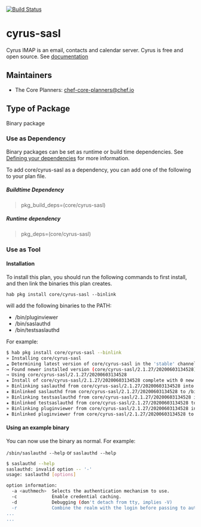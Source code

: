[![Build Status](https://dev.azure.com/chefcorp-partnerengineering/Chef%20Base%20Plans/_apis/build/status/chef-base-plans.cyrus-sasl?branchName=master)](https://dev.azure.com/chefcorp-partnerengineering/Chef%20Base%20Plans/_build/latest?definitionId=106&branchName=master)

# cyrus-sasl

Cyrus IMAP is an email, contacts and calendar server. Cyrus is free and open source.  See [documentation](http://www.cyrusimap.org/sasl/)

## Maintainers

* The Core Planners: <chef-core-planners@chef.io>

## Type of Package

Binary package

### Use as Dependency

Binary packages can be set as runtime or build time dependencies. See [Defining your dependencies](https://www.habitat.sh/docs/developing-packages/developing-packages/#sts=Define%20Your%20Dependencies) for more information.

To add core/cyrus-sasl as a dependency, you can add one of the following to your plan file.

##### Buildtime Dependency

> pkg_build_deps=(core/cyrus-sasl)

##### Runtime dependency

> pkg_deps=(core/cyrus-sasl)

### Use as Tool

#### Installation

To install this plan, you should run the following commands to first install, and then link the binaries this plan creates.

``hab pkg install core/cyrus-sasl --binlink``

will add the following binaries to the PATH:

* /bin/pluginviewer
* /bin/saslauthd
* /bin/testsaslauthd

For example:

```bash
$ hab pkg install core/cyrus-sasl --binlink
» Installing core/cyrus-sasl
☁ Determining latest version of core/cyrus-sasl in the 'stable' channel
→ Found newer installed version (core/cyrus-sasl/2.1.27/20200603134528) than remote version (core/cyrus-sasl/2.1.27/20200319193338)
→ Using core/cyrus-sasl/2.1.27/20200603134528
★ Install of core/cyrus-sasl/2.1.27/20200603134528 complete with 0 new packages installed.
» Binlinking saslauthd from core/cyrus-sasl/2.1.27/20200603134528 into /bin
★ Binlinked saslauthd from core/cyrus-sasl/2.1.27/20200603134528 to /bin/saslauthd
» Binlinking testsaslauthd from core/cyrus-sasl/2.1.27/20200603134528 into /bin
★ Binlinked testsaslauthd from core/cyrus-sasl/2.1.27/20200603134528 to /bin/testsaslauthd
» Binlinking pluginviewer from core/cyrus-sasl/2.1.27/20200603134528 into /bin
★ Binlinked pluginviewer from core/cyrus-sasl/2.1.27/20200603134528 to /bin/pluginviewer
```

#### Using an example binary

You can now use the binary as normal.  For example:

``/sbin/saslauthd --help`` or ``saslauthd --help``

```bash
$ saslauthd --help
saslauthd: invalid option -- '-'
usage: saslauthd [options]

option information:
  -a <authmech>  Selects the authentication mechanism to use.
  -c             Enable credential caching.
  -d             Debugging (don't detach from tty, implies -V)
  -r             Combine the realm with the login before passing to authentication mechanism
...
...
```
